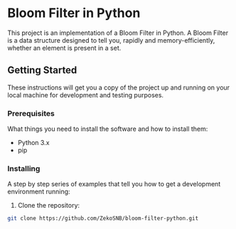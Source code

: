 # Bloom Filter in Python

This project is an implementation of a Bloom Filter in Python. A Bloom Filter is a data structure designed to tell you, rapidly and memory-efficiently, whether an element is present in a set.

## Getting Started

These instructions will get you a copy of the project up and running on your local machine for development and testing purposes.

### Prerequisites

What things you need to install the software and how to install them:

- Python 3.x
- pip

### Installing

A step by step series of examples that tell you how to get a development environment running:

1. Clone the repository:
```bash
git clone https://github.com/ZekoSNB/bloom-filter-python.git